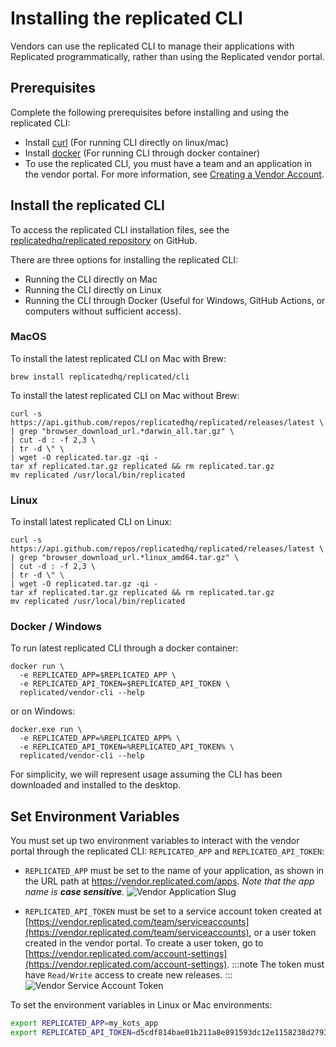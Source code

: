 # Installing the replicated CLI

Vendors can use the replicated CLI to manage their applications with Replicated programmatically, rather than using the Replicated vendor portal.

## Prerequisites

Complete the following prerequisites before installing and using the replicated CLI:

* Install [curl](https://curl.haxx.se/) (For running CLI directly on linux/mac)
* Install [docker](https://www.docker.com) (For running CLI through docker container)
* To use the replicated CLI, you must have a team and an application in the vendor portal. For more information, see [Creating a Vendor Account](/vendor/vendor-portal-creating-account). 

## Install the replicated CLI

To access the replicated CLI installation files, see the [replicatedhq/replicated repository](https://github.com/replicatedhq/replicated/releases) on GitHub.

There are three options for installing the replicated CLI: 

* Running the CLI directly on Mac
* Running the CLI directly on Linux
* Running the CLI through Docker (Useful for Windows, GitHub Actions, or computers without sufficient access).

### MacOS

To install the latest replicated CLI on Mac with Brew:

```shell
brew install replicatedhq/replicated/cli
```

To install the latest replicated CLI on Mac without Brew:
```shell
curl -s https://api.github.com/repos/replicatedhq/replicated/releases/latest \
| grep "browser_download_url.*darwin_all.tar.gz" \
| cut -d : -f 2,3 \
| tr -d \" \
| wget -O replicated.tar.gz -qi -
tar xf replicated.tar.gz replicated && rm replicated.tar.gz
mv replicated /usr/local/bin/replicated
```

### Linux

To install latest replicated CLI on Linux:

```shell
curl -s https://api.github.com/repos/replicatedhq/replicated/releases/latest \
| grep "browser_download_url.*linux_amd64.tar.gz" \
| cut -d : -f 2,3 \
| tr -d \" \
| wget -O replicated.tar.gz -qi -
tar xf replicated.tar.gz replicated && rm replicated.tar.gz
mv replicated /usr/local/bin/replicated
```

### Docker / Windows

To run latest replicated CLI through a docker container:

```shell
docker run \
  -e REPLICATED_APP=$REPLICATED_APP \
  -e REPLICATED_API_TOKEN=$REPLICATED_API_TOKEN \
  replicated/vendor-cli --help
```

or on Windows:

```dos
docker.exe run \
  -e REPLICATED_APP=%REPLICATED_APP% \
  -e REPLICATED_API_TOKEN=%REPLICATED_API_TOKEN% \
  replicated/vendor-cli --help
```

For simplicity, we will represent usage assuming the CLI has been downloaded and installed to the desktop.

## Set Environment Variables

You must set up two environment variables to interact with the vendor portal through the replicated CLI: `REPLICATED_APP` and `REPLICATED_API_TOKEN`:

  * `REPLICATED_APP` must be set to the name of your application, as shown in the URL path at https://vendor.replicated.com/apps. _Note that the app name is **case sensitive**_.
  ![Vendor Application Slug](/images/vendor-app-slug.png)

  * `REPLICATED_API_TOKEN` must be set to a service account token created at [https://vendor.replicated.com/team/serviceaccounts](https://vendor.replicated.com/team/serviceaccounts), or a user token created in the vendor portal. To create a user token, go to [https://vendor.replicated.com/account-settings](https://vendor.replicated.com/account-settings).
  :::note
  The token must have `Read/Write` access to create new releases.
  :::
  ![Vendor Service Account Token](/images/vendor-service-account-token.png)

To set the environment variables in Linux or Mac environments:

```bash
export REPLICATED_APP=my_kots_app
export REPLICATED_API_TOKEN=d5cdf814bae01b211a8e891593dc12e1158238d27932d082a32b98706e576216
```